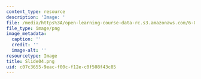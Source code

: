 ```yaml
---
content_type: resource
description: 'Image: '
file: /media/https%3A/open-learning-course-data-rc.s3.amazonaws.com/6-004-computation-structures-spring-2017/c07c36559eacf00cf12ec0f508f43c85_Slide04.png
file_type: image/png
image_metadata:
  caption: ''
  credit: ''
  image-alt: ''
resourcetype: Image
title: Slide04.png
uid: c07c3655-9eac-f00c-f12e-c0f508f43c85
---
```

